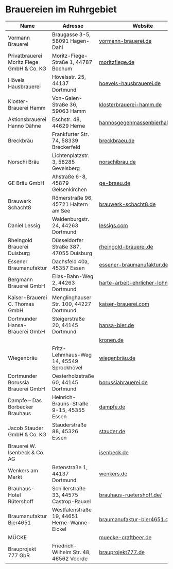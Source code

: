 # Brauereien im Ruhrgebiet

| Name                  | Adresse               | Website               | Instagram             |
|-----------------------|-----------------------|-----------------------|-----------------------|
| Vormann Brauerei      | Braugasse 3-5, 58091 Hagen-Dahl | [vormann-brauerei.de](https://www.vormann-brauerei.de/) | [@vormann_brauerei](https://instagram.com/vormann_brauerei) |
| Privatbrauerei Moritz Fiege GmbH & Co. KG | Moritz-Fiege-Straße 1, 44787 Bochum | [moritzfiege.de](https://moritzfiege.de/) | [@moritzfiegebrauerei](https://instagram.com/moritzfiegebrauerei) |
| Hövels Hausbrauerei | Hövelsstr. 25, 44137 Dortmund | [hoevels-hausbrauerei.de](https://www.hoevels-hausbrauerei.de/) | [@hoevels](https://instagram.com/hoevels) [@hoevels.hausbrauerei](https://instagram.com/hoevels.hausbrauerei) |
| Kloster-Brauerei Hamm | Von-Galen-Straße 36, 59063 Hamm | [klosterbrauerei-hamm.de](https://www.klosterbrauerei-hamm.de/) | [@kloster_brauerei_hamm](https://instagram.com/kloster_brauerei_hamm) |
| Aktionsbrauerei Hanno Dähne | Eschstr. 48, 44629 Herne | [hannosgegenmassenbierhaltung.de](https://www.hannosgegenmassenbierhaltung.de/) | [@hannosbier](https://www.instagram.com/hannosbier/) |
| Breckbräu | Frankfurter Str. 74, 58339 Breckerfeld | [breckbraeu.de](http://www.breckbraeu.de/) | [@breckbraeu2018](https://instagram.com/breckbraeu2018) |
| Norschi Bräu | Lichtenplatzstr. 3, 58285 Gevelsberg | [norschibrau.de](https://www.norschibrau.de/) | [@norschibrau](https://instagram.com/norschibrau) |
| GE Bräu GmbH | Ahstraße 6-8, 45879 Gelsenkirchen | [ge-braeu.de](https://ge-braeu.de/) | [@ge.braeu](https://instagram.com/ge.braeu) |
| Brauwerk Schacht8 | Römerstraße 96, 45721 Haltern am See | [brauwerk-schacht8.de](https://brauwerk-schacht8.de/) | [@brauwerk_schacht8](https://instagram.com/brauwerk_schacht8) |
| Daniel Lessig | Waldenburgstr. 24, 44263 Dortmund | [lessigs.com](https://lessigs.com/) | [@lessigs_brauwerkstatt](https://instagram.com/lessigs_brauwerkstatt) |
| Rheingold Brauerei Duisburg | Düsseldorfer Straße 387, 47055 Duisburg | [rheingold-brauerei.de](http://rheingold-brauerei.de/) | [@rheingoldbrauerei](https://instagram.com/rheingoldbrauerei) |
| Essener Braumanufaktur | Dachsfeld 40a, 45357 Essen | [essener-braumanufaktur.de](https://essener-braumanufaktur.de/) | [@ebm_bier](https://instagram.com/ebm_bier) |
| Bergmann Brauerei GmbH | Elias-Bahn-Weg 2, 44263 Dortmund | [harte-arbeit-ehrlicher-lohn.de](https://harte-arbeit-ehrlicher-lohn.de/) | [@bergmann.brauerei](https://instagram.com/bergmann.brauerei) |
| Kaiser-Brauerei C. Thomas GmbH | Menglinghauser Str. 100, 44227 Dortmund | [kaiser-brauerei.com](https://kaiser-brauerei.com) | [@kaiserbrauereidortmund](https://instagram.com/kaiserbrauereidortmund) |
| Dortmunder Hansa-Brauerei GmbH | Steigerstraße 20, 44145 Dortmund | [hansa-bier.de](https://www.hansa-bier.de) ||
||| [kronen.de](https://www.kronen.de/) | [@dortmunder.kronen](https://instagram.com/dortmunder.kronen) |
| Wiegenbräu| Fritz-Lehmhaus-Weg 14, 45549 Sprockhövel | [wiegenbräu.de](https://www.xn--wiegenbru-22a.de/) ||
| Dortmunder Borussia Brauerei GmbH | Oesterholzstraße 60, 44145 Dortmund| [borussiabrauerei.de](https://www.borussiabrauerei.de/) | [@borussiabrauerei](https://instagram.com/borussiabrauerei) |
| Dampfe – Das Borbecker Brauhaus | Heinrich-Brauns-Straße 9-15, 45355 Essen | [dampfe.de](https://www.dampfe.de/) | [@dampfe.essen.borbeck](https://instagram.com/dampfe.essen.borbeck) |
| Jacob Stauder GmbH & Co. KG | Stauderstraße 88, 45326 Essen | [stauder.de](https://stauder.de/) | [@stauder_privatbrauerei](https://instagram.com/stauder_privatbrauerei) |
| Brauerei W. Isenbeck & Co. AG || [isenbeck.de](https://isenbeck.de/) ||
| Wenkers am Markt | Betenstraße 1, 44137 Dortmund | [wenkers.de](https://wenkers.de) | [@wenkersbrauhaus](https://instagram.com/wenkersbrauhaus) |
| Brauhaus-Hotel Rütershoff | Schillerstraße 33, 44575 Castrop-Rauxel| [brauhaus-ruetershoff.de/](https://brauhaus-ruetershoff.de/) | [@brauhausruetershoff](https://instagram.com/brauhausruetershoff) |
| Braumanufaktur Bier4651 | Westfalenstraße 19, 44651 Herne-Wanne-Eickel | [braumanufaktur-bier4651.de](https://braumanufaktur-bier4651.de/) | [@braumanufaktur_bier4651](https://instagram.com/braumanufaktur_bier4651) |
| MÜCKE || [muecke-craftbeer.de](https://www.muecke-craftbeer.de/) | [@muecke_bier](https://instagram.com/muecke_bier) |
| Brauprojekt 777 GbR | Friedrich-Wilhelm Str. 48, 46562 Voerde | [brauprojekt777.de](https://www.brauprojekt777.de/) | [@brauprojekt_777](https://instagram.com/brauprojekt_777) |
